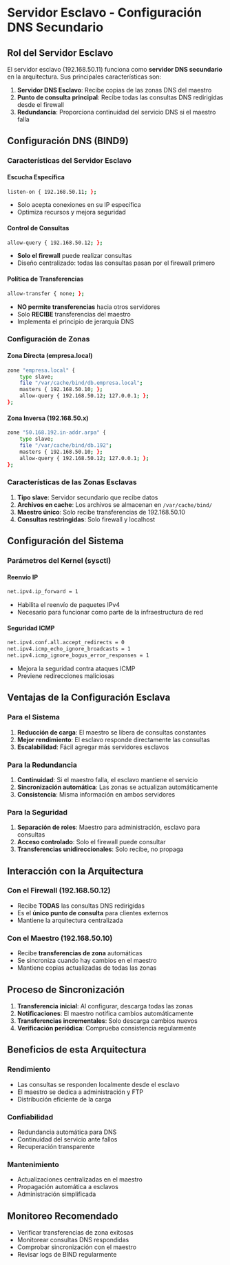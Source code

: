 # Servidor Esclavo - Configuración DNS Secundario

## Rol del Servidor Esclavo

El servidor esclavo (192.168.50.11) funciona como **servidor DNS secundario** en la arquitectura. Sus principales características son:

1. **Servidor DNS Esclavo**: Recibe copias de las zonas DNS del maestro
2. **Punto de consulta principal**: Recibe todas las consultas DNS redirigidas desde el firewall
3. **Redundancia**: Proporciona continuidad del servicio DNS si el maestro falla

## Configuración DNS (BIND9)

### Características del Servidor Esclavo

#### Escucha Específica
```bash
listen-on { 192.168.50.11; };
```
- Solo acepta conexiones en su IP específica
- Optimiza recursos y mejora seguridad

#### Control de Consultas
```bash
allow-query { 192.168.50.12; };
```
- **Solo el firewall** puede realizar consultas
- Diseño centralizado: todas las consultas pasan por el firewall primero

#### Política de Transferencias
```bash
allow-transfer { none; };
```
- **NO permite transferencias** hacia otros servidores
- Solo **RECIBE** transferencias del maestro
- Implementa el principio de jerarquía DNS

### Configuración de Zonas

#### Zona Directa (empresa.local)
```bash
zone "empresa.local" {
    type slave;
    file "/var/cache/bind/db.empresa.local";
    masters { 192.168.50.10; };
    allow-query { 192.168.50.12; 127.0.0.1; };
};
```

#### Zona Inversa (192.168.50.x)
```bash
zone "50.168.192.in-addr.arpa" {
    type slave;
    file "/var/cache/bind/db.192";
    masters { 192.168.50.10; };
    allow-query { 192.168.50.12; 127.0.0.1; };
};
```

### Características de las Zonas Esclavas

1. **Tipo slave**: Servidor secundario que recibe datos
2. **Archivos en cache**: Los archivos se almacenan en `/var/cache/bind/`
3. **Maestro único**: Solo recibe transferencias de 192.168.50.10
4. **Consultas restringidas**: Solo firewall y localhost

## Configuración del Sistema

### Parámetros del Kernel (sysctl)

#### Reenvío IP
```bash
net.ipv4.ip_forward = 1
```
- Habilita el reenvío de paquetes IPv4
- Necesario para funcionar como parte de la infraestructura de red

#### Seguridad ICMP
```bash
net.ipv4.conf.all.accept_redirects = 0
net.ipv4.icmp_echo_ignore_broadcasts = 1
net.ipv4.icmp_ignore_bogus_error_responses = 1
```
- Mejora la seguridad contra ataques ICMP
- Previene redirecciones maliciosas

## Ventajas de la Configuración Esclava

### Para el Sistema
1. **Reducción de carga**: El maestro se libera de consultas constantes
2. **Mejor rendimiento**: El esclavo responde directamente las consultas
3. **Escalabilidad**: Fácil agregar más servidores esclavos

### Para la Redundancia
1. **Continuidad**: Si el maestro falla, el esclavo mantiene el servicio
2. **Sincronización automática**: Las zonas se actualizan automáticamente
3. **Consistencia**: Misma información en ambos servidores

### Para la Seguridad
1. **Separación de roles**: Maestro para administración, esclavo para consultas
2. **Acceso controlado**: Solo el firewall puede consultar
3. **Transferencias unidireccionales**: Solo recibe, no propaga

## Interacción con la Arquitectura

### Con el Firewall (192.168.50.12)
- Recibe **TODAS** las consultas DNS redirigidas
- Es el **único punto de consulta** para clientes externos
- Mantiene la arquitectura centralizada

### Con el Maestro (192.168.50.10)
- Recibe **transferencias de zona** automáticas
- Se sincroniza cuando hay cambios en el maestro
- Mantiene copias actualizadas de todas las zonas

## Proceso de Sincronización

1. **Transferencia inicial**: Al configurar, descarga todas las zonas
2. **Notificaciones**: El maestro notifica cambios automáticamente
3. **Transferencias incrementales**: Solo descarga cambios nuevos
4. **Verificación periódica**: Comprueba consistencia regularmente

## Beneficios de esta Arquitectura

### Rendimiento
- Las consultas se responden localmente desde el esclavo
- El maestro se dedica a administración y FTP
- Distribución eficiente de la carga

### Confiabilidad
- Redundancia automática para DNS
- Continuidad del servicio ante fallos
- Recuperación transparente

### Mantenimiento
- Actualizaciones centralizadas en el maestro
- Propagación automática a esclavos
- Administración simplificada

## Monitoreo Recomendado

- Verificar transferencias de zona exitosas
- Monitorear consultas DNS respondidas
- Comprobar sincronización con el maestro
- Revisar logs de BIND regularmente